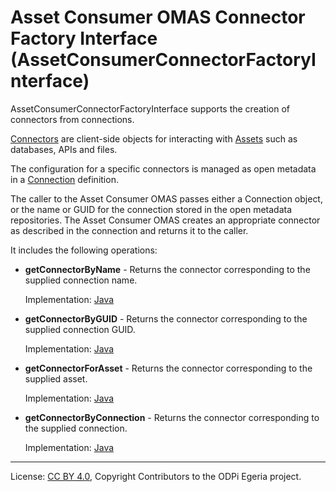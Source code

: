 <!-- SPDX-License-Identifier: CC-BY-4.0 -->
<!-- Copyright Contributors to the ODPi Egeria project. -->

# Asset Consumer OMAS Connector Factory Interface (AssetConsumerConnectorFactoryInterface)

AssetConsumerConnectorFactoryInterface supports the creation of connectors from connections.

[Connectors](../../../../../frameworks/open-connector-framework/docs/concepts/connector.md)
are client-side objects for interacting with [Assets](../../../../docs/concepts/assets)
such as databases, APIs and files.

The configuration for a specific connectors is managed as open metadata in
a [Connection](../../../../../frameworks/open-connector-framework/docs/concepts/connection.md) definition.  

The caller to the Asset Consumer OMAS passes either a Connection object, or the name or GUID for the
connection stored in the open metadata repositories. The Asset Consumer OMAS creates an appropriate
connector as described in the connection and returns it to the caller.

It includes the following operations:

* **getConnectorByName** - Returns the connector corresponding to the supplied connection name.
  
  Implementation: 
  [Java](../../../asset-consumer-client/docs/user/java-client/get-connector-by-name-with-java.md)

* **getConnectorByGUID** - Returns the connector corresponding to the supplied connection GUID.

  Implementation: 
  [Java](../../../asset-consumer-client/docs/user/java-client/get-connector-by-guid-with-java.md)

* **getConnectorForAsset** - Returns the connector corresponding to the supplied asset.

  Implementation: 
  [Java](../../../asset-consumer-client/docs/user/java-client/get-connector-by-asset-guid-with-java.md)

* **getConnectorByConnection** - Returns the connector corresponding to the supplied connection.

  Implementation: 
  [Java](../../../asset-consumer-client/docs/user/java-client/get-connector-by-connection-with-java.md)

----
License: [CC BY 4.0](https://creativecommons.org/licenses/by/4.0/),
Copyright Contributors to the ODPi Egeria project.